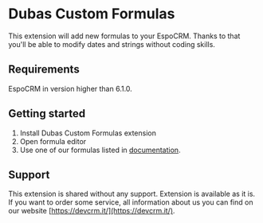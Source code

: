 # Dubas Custom Formulas
This extension will add new formulas to your EspoCRM. Thanks to that you'll be able to modify dates and strings without coding skills.

## Requirements
EspoCRM in version higher than 6.1.0.

## Getting started
1. Install Dubas Custom Formulas extension
2. Open formula editor 
3. Use one of our formulas listed in [documentation](https://docs.dubas.pro/extensions/custom-formulas/).

## Support
This extension is shared without any support. Extension is available as it is. If you want to order some service, all information about us you can find on our website [https://devcrm.it/](https://devcrm.it/).
